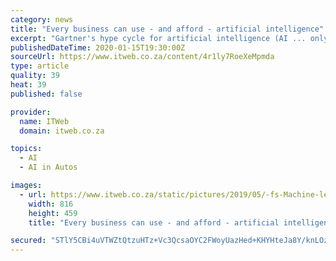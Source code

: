 ```yaml
---
category: news
title: "Every business can use - and afford - artificial intelligence"
excerpt: "Gartner's hype cycle for artificial intelligence (AI ... only available through expensive and nuanced breakthroughs such as self-driving vehicles. It's a perception that professionals encounter, and counter, every day. \"A lot of businesses think AI ..."
publishedDateTime: 2020-01-15T19:30:00Z
sourceUrl: https://www.itweb.co.za/content/4r1ly7RoeXeMpmda
type: article
quality: 39
heat: 39
published: false

provider:
  name: ITWeb
  domain: itweb.co.za

topics:
  - AI
  - AI in Autos

images:
  - url: https://www.itweb.co.za/static/pictures/2019/05/-fs-Machine-learning-2019.jpg
    width: 816
    height: 459
    title: "Every business can use - and afford - artificial intelligence"

secured: "STlY5CBi4uVTWZtQtzuHTz+Vc3QcsaOYC2FWoyUazHed+KHYHteJa8Y/knLOzgxexTvsvO7jNMJfMXdPvuzGPqavFUlO317NX22WjZ1rykRQOsMQm/Eb+Dq5nOmvcKt39kk6tUsYddlSeRwiQcFXMm3gx33/35bpECAtYfQDdvmSoaqOFpbErvpQfudL2bmNgDSQdHmNGBC1owNAO6DLEsQNmOKjmQtxdNXHhiP0gDBgBZWCwN0fIrmmwgTQ3v7vMEyMtsOuJo5ik9cfUGHdOPiE4fHzGletLlvzR8EFATk=;1v+Kcy8DALO0/lEz9etVlQ=="
---
```


